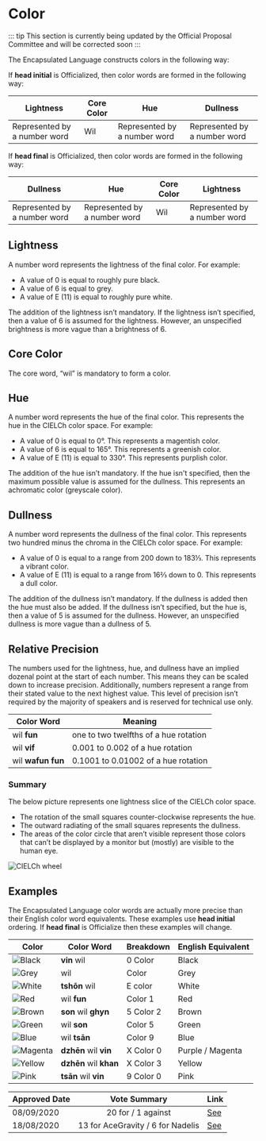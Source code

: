 # Color

::: tip This section is currently being updated by the Official Proposal Committee and will be corrected soon :::

The Encapsulated Language constructs colors in the following way:

If **head initial** is Officialized, then color words are formed in the
following way:

| Lightness                    | Core Color | Hue                          | Dullness                     |
| ---------------------------- | ---------- | ---------------------------- | ---------------------------- |
| Represented by a number word | Wil        | Represented by a number word | Represented by a number word |

If **head final** is Officialized, then color words are formed in the following way:

| Dullness                     | Hue                          | Core Color | Lightness                    |
| ---------------------------- | ---------------------------- | ---------- | ---------------------------- |
| Represented by a number word | Represented by a number word | Wil        | Represented by a number word |

## Lightness

A number word represents the lightness of the final color. For example:

- A value of 0 is equal to roughly pure black.
- A value of 6 is equal to grey.
- A value of E (11) is equal to roughly pure white.

The addition of the lightness isn’t mandatory. If the lightness isn’t
specified, then a value of 6 is assumed for the lightness. However, an
unspecified brightness is more vague than a brightness of 6.

## Core Color

The core word, “wil” is mandatory to form a color.

## Hue

A number word represents the hue of the final color. This represents the hue in
the CIELCh color space. For example:

- A value of 0 is equal to 0°. This represents a magentish color.
- A value of 6 is equal to 165°. This represents a greenish color.
- A value of E (11) is equal to 330°. This represents purplish color.

The addition of the hue isn’t mandatory. If the hue isn't specified, then the maximum possible value is assumed for the dullness. This represents an achromatic color (greyscale color).

## Dullness

A number word represents the dullness of the final color. This represents two hundred 
minus the chroma in the CIELCh color space. For example:

- A value of 0 is equal to a range from 200 down to 183⅓. This represents a vibrant color.
- A value of E (11) is equal to a range from 16⅔ down to 0. This represents a dull color.

The addition of the dullness isn’t mandatory. If the dullness is added then the hue must 
also be added. If the dullness isn’t specified, but the hue is, then a value of 5 is assumed 
for the dullness. However, an unspecified dullness is more vague than a dullness of 5.

## Relative Precision

The numbers used for the lightness, hue, and dullness have an implied dozenal point at the 
start of each number. This means they can be scaled down to increase precision. Additionally, 
numbers represent a range from their stated value to the next highest value. This level of 
precision isn’t required by the majority of speakers and is reserved for technical use only.

| Color Word        | Meaning                               |
| ----------------- | ------------------------------------- |
| wil **fun**       | one to two twelfths of a hue rotation |
| wil **vif**       | 0.001 to 0.002 of a hue rotation      |
| wil **wafun fun** | 0.1001 to 0.01002 of a hue rotation   |

### Summary

The below picture represents one lightness slice of the CIELCh color space.

- The rotation of the small squares counter-clockwise represents the hue.
- The outward radiating of the small squares represents the dullness.
- The areas of the color circle that aren’t visible represent those colors that
  can’t be displayed by a monitor but (mostly) are visible to the human eye.

![CIELCh wheel](/elp-documentation/img/colors/Colors.png)

## Examples

The Encapsulated Language color words are actually more precise than their
English color word equivalents.
These examples use **head initial** ordering. If **head final** is Officialize
then these examples will change.

| Color                                                 | Color Word             | Breakdown | English Equivalent |
|-------------------------------------------------------|------------------------|-----------|--------------------|
| ![Black](/elp-documentation/img/colors/Black.png)     | **vin** wil            | 0 Color   | Black              |
| ![Grey](/elp-documentation/img/colors/Grey.png)       | wil                    | Color     | Grey               |
| ![White](/elp-documentation/img/colors/White.png)     | **tshōn** wil          | E color   | White              |
| ![Red](/elp-documentation/img/colors/Red.png)         | wil **fun**            | Color 1   | Red                |
| ![Brown](/elp-documentation/img/colors/Brown.png)     | **son** wil **ghyn**   | 5 Color 2 | Brown              |
| ![Green](/elp-documentation/img/colors/Green.png)     | wil **son**            | Color 5   | Green              |
| ![Blue](/elp-documentation/img/colors/Blue.png)       | wil **tsān**           | Color 9   | Blue               |
| ![Magenta](/elp-documentation/img/colors/Magenta.png) | **dzhēn** wil **vin**  | X Color 0 | Purple / Magenta   |
| ![Yellow](/elp-documentation/img/colors/Yellow.png)   | **dzhēn** wil **khan** | X Color 3 | Yellow             |
| ![Pink](/elp-documentation/img/colors/Pink.png)       | **tsān** wil **vin**   | 9 Color 0 | Pink               |

| Approved Date |           Vote Summary            | Link                                                                                                                  |
| ------------- | :-------------------------------: | --------------------------------------------------------------------------------------------------------------------- |
| 08/09/2020    | 20 for / 1 against | [See](https://www.reddit.com/r/EncapsulatedLanguage/comments/infvrs/official_proposal_vote_to_modify_the_color_system/) |
| 18/08/2020    | 13 for AceGravity / 6 for Nadelis | [See](https://www.reddit.com/r/EncapsulatedLanguage/comments/iatlsz/official_proposal_vote_to_choose_a_color_system/) |

